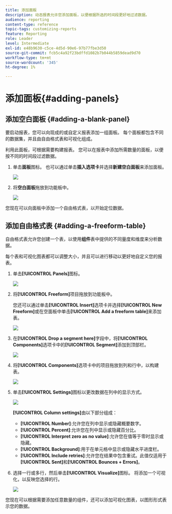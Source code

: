 ```yaml
---
title: 添加面板
description: 动态报表允许您添加面板，以便根据所选的时间段更好地过滤数据。
audience: reporting
content-type: reference
topic-tags: customizing-reports
feature: Reporting
role: Leader
level: Intermediate
exl-id: e48b9630-c5ce-4d5d-90e6-97b77fbe3d50
source-git-commit: fcb5c4a92f23bdffd1082b7b044b5859dead9d70
workflow-type: tm+mt
source-wordcount: '345'
ht-degree: 1%

---
```


# 添加面板{#adding-panels}

## 添加空白面板 {#adding-a-blank-panel}

要启动报表，您可以向现成的或自定义报表添加一组面板。 每个面板都包含不同的数据集，并且由自由格式表和可视化组成。

利用此面板，可根据需要构建报表。 您可以在报表中添加所需数量的面板，以便按不同的时间段过滤数据。

1. 单击&#x200B;**面板**&#x200B;图标。 也可以通过单击&#x200B;**插入选项卡**&#x200B;并选择&#x200B;**新建空白面板**&#x200B;来添加面板。

   ![](assets/dynamic_report_panel_1.png)

1. 将&#x200B;**空白面板**&#x200B;拖放到功能板中。

   ![](assets/dynamic_report_panel.png)

您现在可以向面板中添加一个自由格式表，以开始定位数据。

## 添加自由格式表 {#adding-a-freeform-table}

自由格式表允许您创建一个表，以使用&#x200B;**组件**&#x200B;表中提供的不同量度和维度来分析数据。

每个表和可视化图表都可以调整大小，并且可以进行移动以更好地自定义您的报表。

1. 单击&#x200B;**[!UICONTROL Panels]**&#x200B;图标。

   ![](assets/dynamic_report_panel_1.png)

1. 将&#x200B;**[!UICONTROL Freeform]**&#x200B;项目拖放到功能板中。

   您还可以通过单击&#x200B;**[!UICONTROL Insert]**&#x200B;选项卡并选择&#x200B;**[!UICONTROL New Freeform]**&#x200B;或在空面板中单击&#x200B;**[!UICONTROL Add a freeform table]**&#x200B;来添加表。

   ![](assets/dynamic_report_panel_2.png)

1. 在&#x200B;**[!UICONTROL Drop a segment here]**&#x200B;字段中，将&#x200B;**[!UICONTROL Components]**&#x200B;选项卡中的&#x200B;**[!UICONTROL Segment]**&#x200B;添加到顶部栏。

   ![](assets/dynamic_report_panel_3.png)

1. 将&#x200B;**[!UICONTROL Components]**&#x200B;选项卡中的项目拖放到列和行中，以构建表。

   ![](assets/dynamic_report_freeform_3.png)

1. 单击&#x200B;**[!UICONTROL Settings]**&#x200B;图标以更改数据在列中的显示方式。

   ![](assets/dynamic_report_freeform_4.png)

   **[!UICONTROL Column settings]**&#x200B;由以下部分组成：

   * **[!UICONTROL Number]**:允许您在列中显示或隐藏概要数字。
   * **[!UICONTROL Percent]**:允许您在列中显示或隐藏百分比。
   * **[!UICONTROL Interpret zero as no value]**:允许您在值等于零时显示或隐藏。
   * **[!UICONTROL Background]**:用于在单元格中显示或隐藏水平进度栏。
   * **[!UICONTROL Include retries]**:允许您在结果中包含重试。此值仅适用于&#x200B;**[!UICONTROL Sent]**&#x200B;和&#x200B;**[!UICONTROL Bounces + Errors]**。

1. 选择一行或多行，然后单击&#x200B;**[!UICONTROL Visualize]**&#x200B;图标。 将添加一个可视化，以反映您选择的行。

   ![](assets/dynamic_report_freeform_5.png)

您现在可以根据需要添加任意数量的组件，还可以添加可视化图表，以图形形式表示您的数据。
